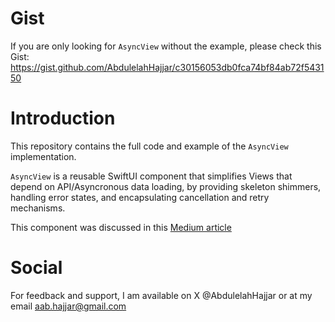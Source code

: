 # Gist
If you are only looking for `AsyncView` without the example, please check this Gist: https://gist.github.com/AbdulelahHajjar/c30156053db0fca74bf84ab72f543150

# Introduction
This repository contains the full code and example of the `AsyncView` implementation.

`AsyncView` is a reusable SwiftUI component that simplifies Views that depend on API/Asyncronous data loading, by providing skeleton shimmers, handling error states, and encapsulating cancellation and retry mechanisms.

This component was discussed in this [Medium article](https://medium.com/@aab.hajjar/introduction-97ffa32f2689)

# Social
For feedback and support, I am available on X @AbdulelahHajjar or at my email [aab.hajjar@gmail.com](mailto:aab.hajjar@gmail.com)
